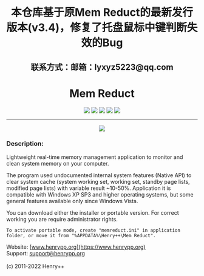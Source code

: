 <h1 align="center">本仓库基于原Mem Reduct的最新发行版本(v3.4)，修复了托盘鼠标中键判断失效的Bug</h1>
<h2 align="center">联系方式：邮箱：lyxyz5223@qq.com</h2>

<h1 align="center">Mem Reduct</h1>

<p align="center">
	<a href="https://github.com/lyxyz5223/memreduct/releases"><img src="https://img.shields.io/github/v/release/lyxyz5223/memreduct?style=flat-square&include_prereleases&label=version" /></a>
	<a href="https://github.com/lyxyz5223/memreduct/releases"><img src="https://img.shields.io/github/downloads/lyxyz5223/memreduct/total.svg?style=flat-square" /></a>
	<a href="https://github.com/lyxyz5223/memreduct/issues"><img src="https://img.shields.io/github/issues-raw/lyxyz5223/memreduct.svg?style=flat-square&label=issues" /></a>
	<a href="https://github.com/lyxyz5223/memreduct/graphs/contributors"><img src="https://img.shields.io/github/contributors/lyxyz5223/memreduct?style=flat-square" /></a>
	<a href="https://github.com/lyxyz5223/memreduct/blob/master/LICENSE"><img src="https://img.shields.io/github/license/lyxyz5223/memreduct?style=flat-square" /></a>
</p>

-------

<p align="center">
	<img src="https://www.henrypp.org/images/memreduct.png" />
</p>

### Description:
Lightweight real-time memory management application to monitor
and clean system memory on your computer.

The program used undocumented internal system features (Native API) to clear
system cache (system working set, working set, standby page lists, modified page
lists) with variable result ~10-50%. Application it is compatible with Windows XP SP3 and
higher operating systems, but some general features available only since Windows Vista.

You can download either the installer or portable version. For correct working you are require administrator rights.

```
To activate portable mode, create "memreduct.ini" in application folder, or move it from "%APPDATA%\Henry++\Mem Reduct".
```

Website: [www.henrypp.org](https://www.henrypp.org)<br />
Support: support@henrypp.org<br />
<br />
(c) 2011-2022 Henry++

